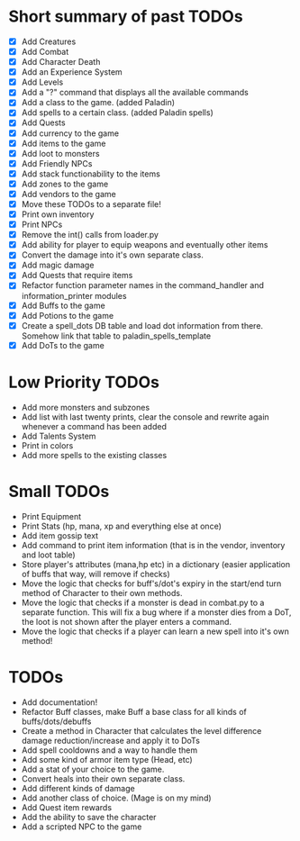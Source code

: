 # Short summary of past TODOs
- [x] Add Creatures
- [x] Add Combat
- [x] Add Character Death
- [x] Add an Experience System
- [x] Add Levels
- [x] Add a "?" command that displays all the available commands
- [x] Add a class to the game. (added Paladin)
- [x] Add spells to a certain class. (added Paladin spells)
- [x] Add Quests
- [x] Add currency to the game
- [x] Add items to the game
- [x] Add loot to monsters
- [x] Add Friendly NPCs
- [x] Add stack functionability to the items
- [x] Add zones to the game
- [x] Add vendors to the game
- [x] Move these TODOs to a separate file!
- [x] Print own inventory
- [x] Print NPCs
- [x] Remove the int() calls from loader.py
- [x] Add ability for player to equip weapons and eventually other items
- [x] Convert the damage into it's own separate class.
- [x] Add magic damage
- [x] Add Quests that require items
- [x] Refactor function parameter names in the command_handler and information_printer modules
- [x] Add Buffs to the game
- [x] Add Potions to the game
- [x] Create a spell_dots DB table and load dot information from there. Somehow link that table to paladin_spells_template
- [x] Add DoTs to the game

# Low Priority TODOs
- Add more monsters and subzones
- Add list with last twenty prints, clear the console and rewrite again whenever a command has been added
- Add Talents System
- Print in colors
- Add more spells to the existing classes

# Small TODOs
- Print Equipment
- Print Stats (hp, mana, xp and everything else at once)
- Add item gossip text
- Add command to print item information (that is in the vendor, inventory and loot table)
- Store player's attributes (mana,hp etc) in a dictionary (easier application of buffs that way, will remove if checks)
- Move the logic that checks for buff's/dot's expiry in the start/end turn method of Character to their own methods.
- Move the logic that checks if a monster is dead in combat.py to a separate function. This will fix a bug where if a monster dies from a DoT, the loot is not shown after the player enters a command.
- Move the logic that checks if a player can learn a new spell into it's own method!

# TODOs
- Add documentation!
- Refactor Buff classes, make Buff a base class for all kinds of buffs/dots/debuffs
- Create a method in Character that calculates the level difference damage reduction/increase and apply it to DoTs
- Add spell cooldowns and a way to handle them
- Add some kind of armor item type (Head, etc)
- Add a stat of your choice to the game.
- Convert heals into their own separate class.
- Add different kinds of damage
- Add another class of choice. (Mage is on my mind)
- Add Quest item rewards
- Add the ability to save the character
- Add a scripted NPC to the game